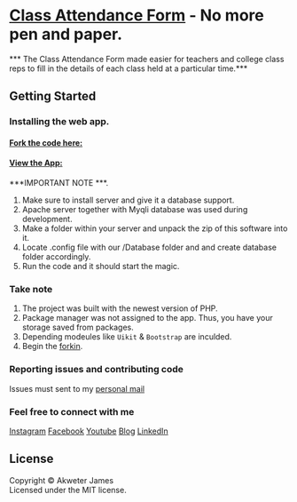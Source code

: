 [Class Attendance Form](netlify.com) - No more pen and paper.
================================

*** The Class Attendance Form made easier for teachers and college class reps to fill in the details of each class held at a particular time.***

## Getting Started

### Installing the web app.

#### [Fork the code here:](https://github.com/john-BAPTIS/Class-Attendance-Form.git/)</br>
#### [View the App:](netlify.com/)

***IMPORTANT NOTE ***.

 1. Make sure to install server and give it a database support.
 2. Apache server together with Myqli database was used during development.
 3. Make a folder within your server and unpack the zip of this software into it.
 4. Locate .config file with our /Database folder and and create database folder accordingly.
 5. Run the code and it should start the magic.

### Take note

1. The project was built with the newest version of PHP.
2. Package manager was not assigned to the app. Thus, you have your storage saved from packages.
3. Depending modeules like `Uikit` & `Bootstrap` are inculded.
4. Begin the [forkin](url:here). 


### Reporting issues and contributing code

Issues must sent to my [personal mail](jamesakweter@gmail.com)

### Feel free to connect with me
[Instagram](instagram.com)
[Facebook](facebook.com)
[Youtube](youtube.com)
[Blog](https://warehouseghana.com)
[LinkedIn](linkedin.com/n/jamesakweter)

## License
Copyright &copy; Akweter James<br>
Licensed under the MIT license.
